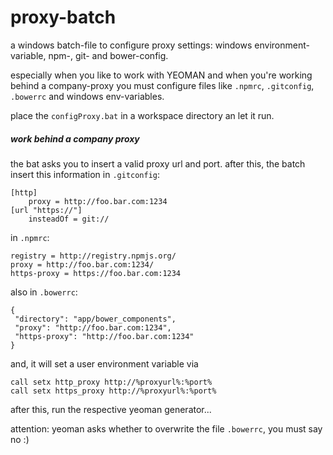 proxy-batch
===========

a windows batch-file to configure proxy settings: windows environment-variable, npm-, git- and bower-config.

especially when you like to work with YEOMAN and when you're working behind a company-proxy you must configure files like `.npmrc`, `.gitconfig`, `.bowerrc` and windows env-variables.

place the `configProxy.bat` in a workspace directory an let it run.


##### work behind a company proxy
the bat asks you to insert a valid proxy url and port. after this, the batch insert this information in `.gitconfig`:

```
[http]
	proxy = http://foo.bar.com:1234
[url "https://"]
	insteadOf = git://
```

in `.npmrc`:

```
registry = http://registry.npmjs.org/
proxy = http://foo.bar.com:1234/
https-proxy = https://foo.bar.com:1234
```

also in `.bowerrc`:
```
{ 
 "directory": "app/bower_components", 
 "proxy": "http://foo.bar.com:1234", 
 "https-proxy": "http://foo.bar.com:1234" 
}
```

and, it will set a user environment variable via
```
call setx http_proxy http://%proxyurl%:%port%
call setx https_proxy http://%proxyurl%:%port%
```

after this, run the respective yeoman generator...

attention: yeoman asks whether to overwrite the file `.bowerrc`, you must say no :)


